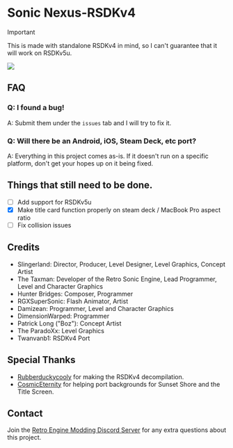# **Sonic Nexus-RSDKv4**

> [!IMPORTANT]
> This is made with standalone RSDKv4 in mind, so I can't guarantee that it will work on RSDKv5u.

![](Resources/LogoRSDK.png)

## FAQ

### Q: I found a bug!
A: Submit them under the `issues` tab and I will try to fix it.

### Q: Will there be an Android, iOS, Steam Deck, etc port?
A: Everything in this project comes as-is. If it doesn't run on a specific platform, don't get your hopes up on it being fixed.

## Things that still need to be done.
- [ ] Add support for RSDKv5u
- [X] Make title card function properly on steam deck / MacBook Pro aspect ratio
- [ ] Fix collision issues

## Credits
*	Slingerland: Director, Producer, Level Designer, Level Graphics, Concept Artist
*	The Taxman: Developer of the Retro Sonic Engine, Lead Programmer, Level and Character Graphics
*	Hunter Bridges: Composer, Programmer
*	RGXSuperSonic: Flash Animator, Artist
*	Damizean: Programmer, Level and Character Graphics
*	DimensionWarped: Programmer
*	Patrick Long ("Boz"): Concept Artist
*	The ParadoXx: Level Graphics
*	Twanvanb1: RSDKv4 Port


## Special Thanks
* [Rubberduckycooly](https://github.com/Rubberduckycooly) for making the RSDKv4 decompilation.
* [CosmicEternity](https://github.com/LittlePlanetCD) for helping port backgrounds for Sunset Shore and the Title Screen.

## Contact
Join the [Retro Engine Modding Discord Server](https://dc.railgun.works/retroengine) for any extra questions about this project.
